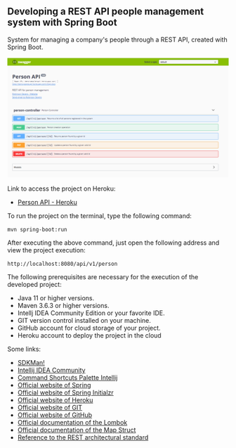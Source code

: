 <h2>Developing a REST API people management system with Spring Boot</h2>

System for managing a company's people through a REST API, created with Spring Boot.

![](api.png)

Link to access the project on Heroku: 
* [Person API - Heroku](https://demo-people-api.herokuapp.com/swagger-ui.html#/person-controller)

To run the project on the terminal, type the following command: 

```shell script
mvn spring-boot:run 
```

After executing the above command, just open the following address and view the project execution:

```
http://localhost:8080/api/v1/person
```


The following prerequisites are necessary for the execution of the developed project:

* Java 11 or higher versions.
* Maven 3.6.3 or higher versions.
* Intellj IDEA Community Edition or your favorite IDE.
* GIT version control installed on your machine.
* GitHub account for cloud storage of your project.
* Heroku account to deploy the project in the cloud 

Some links:

* [SDKMan!](https://sdkman.io/)
* [Intellij IDEA Community](https://www.jetbrains.com/idea/download)
* [Command Shortcuts Palette Intellij](https://resources.jetbrains.com/storage/products/intellij-idea/docs/IntelliJIDEA_ReferenceCard.pdf)
* [Official website of Spring](https://spring.io/)
* [Official website of Spring Initialzr](https://start.spring.io/)
* [Official website of Heroku](https://www.heroku.com/)
* [Official website of GIT](https://git-scm.com/)
* [Official website of GitHub](http://github.com/)
* [Official documentation of the Lombok](https://projectlombok.org/)
* [Official documentation of the Map Struct](https://mapstruct.org/)
* [Reference to the REST architectural standard](https://restfulapi.net/)


